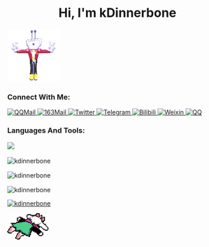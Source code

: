 <h1 align="center">Hi, I'm kDinnerbone</h1>

<img src="/File/Tenna.gif">

<h3 align="left">Connect With Me: </h3>
<a href="mailto:kdinnerbone@qq.com" target="_blank">
  <img src="https://img.shields.io/badge/%20-QQMail-1296db?style=flat&logo=maildotru&logoColor=white&rounded=true" alt="QQMail">
</a>
<a href="mailto:kdinnerbone@163.com" target="_blank">
  <img src="https://img.shields.io/badge/%20-163Mail-d12020?style=flat&logo=maildotru&logoColor=white&rounded=true" alt="163Mail">
</a>
<a href="https://twitter.com/kdinnerbone_" target="_blank">
  <img src="https://img.shields.io/badge/%20-Twitter-000000?style=flat&logo=x&logoColor=white&rounded=true" alt="Twitter">
</a>
<a href="https://t.me/kdinnerbone" target="_blank">
  <img src="https://img.shields.io/badge/%20-Telegram-009eeb?style=flat&logo=telegram&logoColor=white&rounded=true" alt="Telegram">
</a>
<a href="https://space.bilibili.com/1535075136" target="_blank">
  <img src="https://img.shields.io/badge/%20-Bilibili-fe76aa?style=flat&logo=bilibili&logoColor=white&rounded=true" alt="Bilibili">
</a>
<a href="https://weixin.qq.com/dl/chat?kDinnerbone" target="_blank">
  <img src="https://img.shields.io/badge/%20-WeiXin-00d332?style=flat&logo=wechat&logoColor=white&rounded=true" alt="Weixin">
</a>
<a href="https://qm.qq.com/q/vgdC6H3XA6" target="_blank">
  <img src="https://img.shields.io/badge/%20-QQ-1296db?style=flat&logo=qq&logoColor=white&rounded=true" alt="QQ">
</a>

<h3 align="left">Languages And Tools: </h3>
<p align="left">
<img src="https://skillicons.dev/icons?i=c,cpp,cs,java,python,html,css,javascript" style="max-width: 100%;" />
</p>

<p>
  <img align="center" src="https://github-readme-stats.vercel.app/api/top-langs?username=kdinnerbone&show_icons=true&locale=en&layout=compact" alt="kdinnerbone" />
</p>

<p>
  <img align="center" src="https://github-readme-stats.vercel.app/api?username=kdinnerbone&show_icons=true&locale=en" alt="kdinnerbone" />
</p>

<p>
  <img align="center" src="https://github-readme-streak-stats.herokuapp.com/?user=kdinnerbone&" alt="kdinnerbone" />
</p>

<p align="left">
  <a href="https://github.com/ryo-ma/github-profile-trophy">
    <img src="https://github-profile-trophy.vercel.app/?username=kdinnerbone" alt="kdinnerbone" />
  </a> 
</p>

<img src="/File/Ralsei.png">
